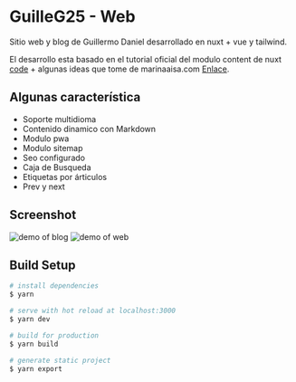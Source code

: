 # GuilleG25 - Web

Sitio web y blog de Guillermo Daniel desarrollado en nuxt + vue y tailwind.

El desarrollo esta basado en el tutorial oficial del modulo content de nuxt [code](https://github.com/nuxt-company/demo-blog-nuxt-content) + algunas ideas que tome de marinaaisa.com [Enlace](https://marinaaisa.com/blog/blog-using-vue-nuxt-markdown).

## Algunas característica

- Soporte multidioma
- Contenido dinamico con Markdown
- Modulo pwa
- Modulo sitemap
- Seo configurado
- Caja de Busqueda
- Etiquetas por árticulos
- Prev y next

## Screenshot

![demo of blog](https://i.imgur.com/7jVWGj1.png)
![demo of web](https://i.imgur.com/tGEuqet.png)

## Build Setup

```bash
# install dependencies
$ yarn

# serve with hot reload at localhost:3000
$ yarn dev

# build for production
$ yarn build

# generate static project
$ yarn export
```
